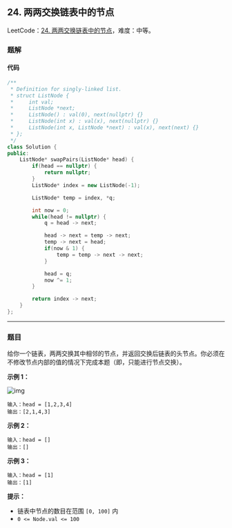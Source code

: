 ## 24. 两两交换链表中的节点

LeetCode：[24. 两两交换链表中的节点](https://leetcode.cn/problems/swap-nodes-in-pairs/)，难度：中等。

### 题解

#### 代码

```c++
/**
 * Definition for singly-linked list.
 * struct ListNode {
 *     int val;
 *     ListNode *next;
 *     ListNode() : val(0), next(nullptr) {}
 *     ListNode(int x) : val(x), next(nullptr) {}
 *     ListNode(int x, ListNode *next) : val(x), next(next) {}
 * };
 */
class Solution {
public:
    ListNode* swapPairs(ListNode* head) {
        if(head == nullptr) {
            return nullptr;
        }
        ListNode* index = new ListNode(-1);

        ListNode* temp = index, *q;

        int now = 0;
        while(head != nullptr) {
            q = head -> next;

            head -> next = temp -> next;
            temp -> next = head;
            if(now & 1) {
                temp = temp -> next -> next;
            }

            head = q;
            now ^= 1;
        }

        return index -> next;
    }
};
```



---



### 题目

给你一个链表，两两交换其中相邻的节点，并返回交换后链表的头节点。你必须在不修改节点内部的值的情况下完成本题（即，只能进行节点交换）。

 

**示例 1：**

![img](https://gitee.com/xwl66/leetcode/raw/master/image/24-swap_ex1.jpg)

```
输入：head = [1,2,3,4]
输出：[2,1,4,3]
```

**示例 2：**

```
输入：head = []
输出：[]
```

**示例 3：**

```
输入：head = [1]
输出：[1]
```

 

**提示：**

- 链表中节点的数目在范围 `[0, 100]` 内
- `0 <= Node.val <= 100`



